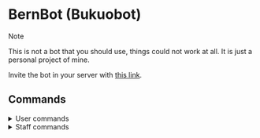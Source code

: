 # BernBot (Bukuobot)
> [!NOTE]
> This is not a bot that you should use, things could not work at all. It is just a personal project of mine.

Invite the bot in your server with [this link](https://bit.ly/BukuoBotLink).

## Commands
<details>
<summary>User commands</summary>
<br>

`/info`
Get information about the bot
 
`/commands`
Get list of commands
 
`/ping`
Test bot's latency
 
`/avatar`
Retrieve user's avatar (if it has one)
 
`/banner`
Retrieve user's banner (if it has one)

`/wisetree`
Summon "that" tree
 
`/invite`
Get invite link
</details>

<details>
<summary>Staff commands</summary>
<br>

`/mute`
Mute specified user
 
`/unmute`
Unmute specified user

`/ban`
Ban specified user

`/clear`
Purge an amount of messages
</details>
